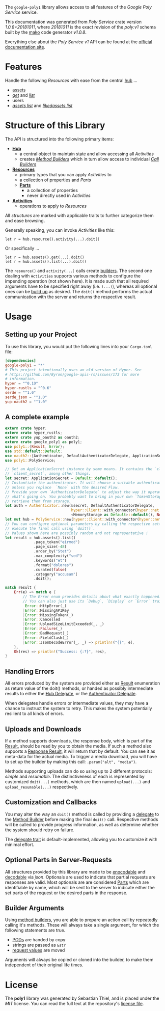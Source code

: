 <!---
DO NOT EDIT !
This file was generated automatically from 'src/mako/api/README.md.mako'
DO NOT EDIT !
-->
The `google-poly1` library allows access to all features of the *Google Poly Service* service.

This documentation was generated from *Poly Service* crate version *1.0.8+20181011*, where *20181011* is the exact revision of the *poly:v1* schema built by the [mako](http://www.makotemplates.org/) code generator *v1.0.8*.

Everything else about the *Poly Service* *v1* API can be found at the
[official documentation site](https://developers.google.com/poly/).
# Features

Handle the following *Resources* with ease from the central [hub](https://docs.rs/google-poly1/1.0.8+20181011/google_poly1/struct.PolyService.html) ... 

* [assets](https://docs.rs/google-poly1/1.0.8+20181011/google_poly1/struct.Asset.html)
 * [*get*](https://docs.rs/google-poly1/1.0.8+20181011/google_poly1/struct.AssetGetCall.html) and [*list*](https://docs.rs/google-poly1/1.0.8+20181011/google_poly1/struct.AssetListCall.html)
* users
 * [*assets list*](https://docs.rs/google-poly1/1.0.8+20181011/google_poly1/struct.UserAssetListCall.html) and [*likedassets list*](https://docs.rs/google-poly1/1.0.8+20181011/google_poly1/struct.UserLikedassetListCall.html)




# Structure of this Library

The API is structured into the following primary items:

* **[Hub](https://docs.rs/google-poly1/1.0.8+20181011/google_poly1/struct.PolyService.html)**
    * a central object to maintain state and allow accessing all *Activities*
    * creates [*Method Builders*](https://docs.rs/google-poly1/1.0.8+20181011/google_poly1/trait.MethodsBuilder.html) which in turn
      allow access to individual [*Call Builders*](https://docs.rs/google-poly1/1.0.8+20181011/google_poly1/trait.CallBuilder.html)
* **[Resources](https://docs.rs/google-poly1/1.0.8+20181011/google_poly1/trait.Resource.html)**
    * primary types that you can apply *Activities* to
    * a collection of properties and *Parts*
    * **[Parts](https://docs.rs/google-poly1/1.0.8+20181011/google_poly1/trait.Part.html)**
        * a collection of properties
        * never directly used in *Activities*
* **[Activities](https://docs.rs/google-poly1/1.0.8+20181011/google_poly1/trait.CallBuilder.html)**
    * operations to apply to *Resources*

All *structures* are marked with applicable traits to further categorize them and ease browsing.

Generally speaking, you can invoke *Activities* like this:

```Rust,ignore
let r = hub.resource().activity(...).doit()
```

Or specifically ...

```ignore
let r = hub.assets().get(...).doit()
let r = hub.assets().list(...).doit()
```

The `resource()` and `activity(...)` calls create [builders][builder-pattern]. The second one dealing with `Activities` 
supports various methods to configure the impending operation (not shown here). It is made such that all required arguments have to be 
specified right away (i.e. `(...)`), whereas all optional ones can be [build up][builder-pattern] as desired.
The `doit()` method performs the actual communication with the server and returns the respective result.

# Usage

## Setting up your Project

To use this library, you would put the following lines into your `Cargo.toml` file:

```toml
[dependencies]
google-poly1 = "*"
# This project intentionally uses an old version of Hyper. See
# https://github.com/Byron/google-apis-rs/issues/173 for more
# information.
hyper = "^0.10"
hyper-rustls = "^0.6"
serde = "^1.0"
serde_json = "^1.0"
yup-oauth2 = "^1.0"
```

## A complete example

```Rust
extern crate hyper;
extern crate hyper_rustls;
extern crate yup_oauth2 as oauth2;
extern crate google_poly1 as poly1;
use poly1::{Result, Error};
use std::default::Default;
use oauth2::{Authenticator, DefaultAuthenticatorDelegate, ApplicationSecret, MemoryStorage};
use poly1::PolyService;

// Get an ApplicationSecret instance by some means. It contains the `client_id` and 
// `client_secret`, among other things.
let secret: ApplicationSecret = Default::default();
// Instantiate the authenticator. It will choose a suitable authentication flow for you, 
// unless you replace  `None` with the desired Flow.
// Provide your own `AuthenticatorDelegate` to adjust the way it operates and get feedback about 
// what's going on. You probably want to bring in your own `TokenStorage` to persist tokens and
// retrieve them from storage.
let auth = Authenticator::new(&secret, DefaultAuthenticatorDelegate,
                              hyper::Client::with_connector(hyper::net::HttpsConnector::new(hyper_rustls::TlsClient::new())),
                              <MemoryStorage as Default>::default(), None);
let mut hub = PolyService::new(hyper::Client::with_connector(hyper::net::HttpsConnector::new(hyper_rustls::TlsClient::new())), auth);
// You can configure optional parameters by calling the respective setters at will, and
// execute the final call using `doit()`.
// Values shown here are possibly random and not representative !
let result = hub.assets().list()
             .page_token("eirmod")
             .page_size(-48)
             .order_by("Stet")
             .max_complexity("sed")
             .keywords("et")
             .format("dolores")
             .curated(false)
             .category("accusam")
             .doit();

match result {
    Err(e) => match e {
        // The Error enum provides details about what exactly happened.
        // You can also just use its `Debug`, `Display` or `Error` traits
         Error::HttpError(_)
        |Error::MissingAPIKey
        |Error::MissingToken(_)
        |Error::Cancelled
        |Error::UploadSizeLimitExceeded(_, _)
        |Error::Failure(_)
        |Error::BadRequest(_)
        |Error::FieldClash(_)
        |Error::JsonDecodeError(_, _) => println!("{}", e),
    },
    Ok(res) => println!("Success: {:?}", res),
}

```
## Handling Errors

All errors produced by the system are provided either as [Result](https://docs.rs/google-poly1/1.0.8+20181011/google_poly1/enum.Result.html) enumeration as return value of 
the doit() methods, or handed as possibly intermediate results to either the 
[Hub Delegate](https://docs.rs/google-poly1/1.0.8+20181011/google_poly1/trait.Delegate.html), or the [Authenticator Delegate](https://docs.rs/yup-oauth2/*/yup_oauth2/trait.AuthenticatorDelegate.html).

When delegates handle errors or intermediate values, they may have a chance to instruct the system to retry. This 
makes the system potentially resilient to all kinds of errors.

## Uploads and Downloads
If a method supports downloads, the response body, which is part of the [Result](https://docs.rs/google-poly1/1.0.8+20181011/google_poly1/enum.Result.html), should be
read by you to obtain the media.
If such a method also supports a [Response Result](https://docs.rs/google-poly1/1.0.8+20181011/google_poly1/trait.ResponseResult.html), it will return that by default.
You can see it as meta-data for the actual media. To trigger a media download, you will have to set up the builder by making
this call: `.param("alt", "media")`.

Methods supporting uploads can do so using up to 2 different protocols: 
*simple* and *resumable*. The distinctiveness of each is represented by customized 
`doit(...)` methods, which are then named `upload(...)` and `upload_resumable(...)` respectively.

## Customization and Callbacks

You may alter the way an `doit()` method is called by providing a [delegate](https://docs.rs/google-poly1/1.0.8+20181011/google_poly1/trait.Delegate.html) to the 
[Method Builder](https://docs.rs/google-poly1/1.0.8+20181011/google_poly1/trait.CallBuilder.html) before making the final `doit()` call. 
Respective methods will be called to provide progress information, as well as determine whether the system should 
retry on failure.

The [delegate trait](https://docs.rs/google-poly1/1.0.8+20181011/google_poly1/trait.Delegate.html) is default-implemented, allowing you to customize it with minimal effort.

## Optional Parts in Server-Requests

All structures provided by this library are made to be [enocodable](https://docs.rs/google-poly1/1.0.8+20181011/google_poly1/trait.RequestValue.html) and 
[decodable](https://docs.rs/google-poly1/1.0.8+20181011/google_poly1/trait.ResponseResult.html) via *json*. Optionals are used to indicate that partial requests are responses 
are valid.
Most optionals are are considered [Parts](https://docs.rs/google-poly1/1.0.8+20181011/google_poly1/trait.Part.html) which are identifiable by name, which will be sent to 
the server to indicate either the set parts of the request or the desired parts in the response.

## Builder Arguments

Using [method builders](https://docs.rs/google-poly1/1.0.8+20181011/google_poly1/trait.CallBuilder.html), you are able to prepare an action call by repeatedly calling it's methods.
These will always take a single argument, for which the following statements are true.

* [PODs][wiki-pod] are handed by copy
* strings are passed as `&str`
* [request values](https://docs.rs/google-poly1/1.0.8+20181011/google_poly1/trait.RequestValue.html) are moved

Arguments will always be copied or cloned into the builder, to make them independent of their original life times.

[wiki-pod]: http://en.wikipedia.org/wiki/Plain_old_data_structure
[builder-pattern]: http://en.wikipedia.org/wiki/Builder_pattern
[google-go-api]: https://github.com/google/google-api-go-client

# License
The **poly1** library was generated by Sebastian Thiel, and is placed 
under the *MIT* license.
You can read the full text at the repository's [license file][repo-license].

[repo-license]: https://github.com/Byron/google-apis-rsblob/master/LICENSE.md
